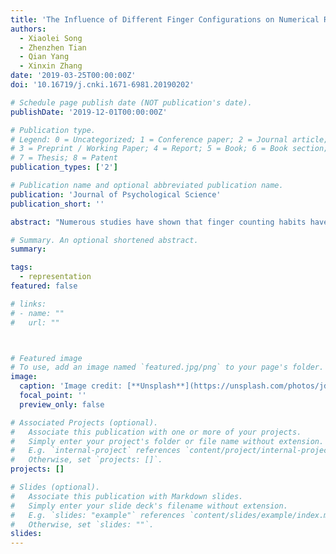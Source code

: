 ```yaml
---
title: 'The Influence of Different Finger Configurations on Numerical Representation'
authors:
  - Xiaolei Song
  - Zhenzhen Tian
  - Qian Yang
  - Xinxin Zhang
date: '2019-03-25T00:00:00Z'
doi: '10.16719/j.cnki.1671-6981.20190202'

# Schedule page publish date (NOT publication's date).
publishDate: '2019-12-01T00:00:00Z'

# Publication type.
# Legend: 0 = Uncategorized; 1 = Conference paper; 2 = Journal article;
# 3 = Preprint / Working Paper; 4 = Report; 5 = Book; 6 = Book section;
# 7 = Thesis; 8 = Patent
publication_types: ['2']

# Publication name and optional abbreviated publication name.
publication: 'Journal of Psychological Science'
publication_short: ''

abstract: "Numerous studies have shown that finger counting habits have some influences on number processing performance.There are two different finger configurationng representation,which automatically activate number semantics.Whereas noncanonical configurations belongs to summation coding,which activates number perceptual level.Under the Chinese culture context,the finger numeral representation has its special connotation,especially the representations of larger numbers.In order to clarify the peculiarsponse Box and an external microphone device.The experimental procedure was as follows:at each trial,the 500 millisecond fixation point was presented at first.Then a 49 milliollowed by the same 49 millisecond masking stimulus.Finally,the target stimulus (Arabic number)was presented for 1500 milliseconds,and the subject was required to verballyreport the presented number as quickly as possible while ensuring correctness.In Experiment 2,as canonical configurations,Chinese finger numerical representations was used.The purpose of this experiment was to further investigate the influences of different configurations of both hands on the large number(5~9)of cognitive processing.The resultong main distance effect for both the left and right sides of the regression line,which suggested the activation of a place coding representation,and it showed semantic features.For non-canonical configurations,we found a distance effect only for the right side of the regression line when targets were larger than primes,but a flat distance effect for thete the influence of the finger number configurations on the number recognition in Chinese cultural context.The results above support the embodied numerosity theory as well asthe computational model."

# Summary. An optional shortened abstract.
summary: 

tags:
  - representation
featured: false

# links:
# - name: ""
#   url: ""



# Featured image
# To use, add an image named `featured.jpg/png` to your page's folder.
image:
  caption: 'Image credit: [**Unsplash**](https://unsplash.com/photos/jdD8gXaTZsc)'
  focal_point: ''
  preview_only: false

# Associated Projects (optional).
#   Associate this publication with one or more of your projects.
#   Simply enter your project's folder or file name without extension.
#   E.g. `internal-project` references `content/project/internal-project/index.md`.
#   Otherwise, set `projects: []`.
projects: []

# Slides (optional).
#   Associate this publication with Markdown slides.
#   Simply enter your slide deck's filename without extension.
#   E.g. `slides: "example"` references `content/slides/example/index.md`.
#   Otherwise, set `slides: ""`.
slides:
---
```


